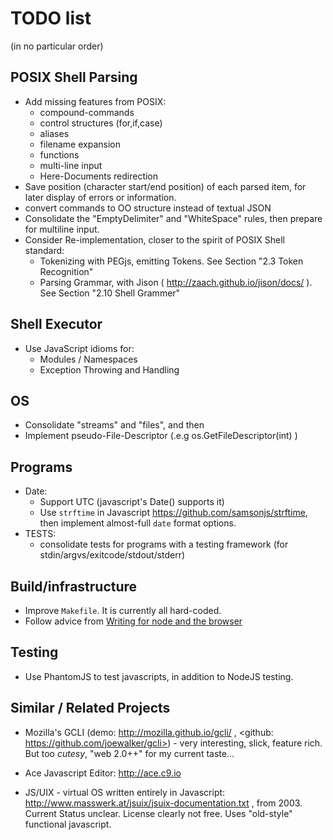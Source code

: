 # TODO list
(in no particular order)

## POSIX Shell Parsing

* Add missing features from POSIX:
	* compound-commands
	* control structures (for,if,case)
	* aliases
	* filename expansion
	* functions
	* multi-line input
	* Here-Documents redirection
* Save position (character start/end position) of each parsed item,
for later display of errors or information.
* convert commands to OO structure instead of textual JSON
* Consolidate the "EmptyDelimiter" and "WhiteSpace" rules, then prepare for multiline input.
* Consider Re-implementation, closer to the spirit of POSIX Shell standard:
    * Tokenizing with PEGjs, emitting Tokens.
    See Section "2.3 Token Recognition"
    * Parsing Grammar, with Jison ( http://zaach.github.io/jison/docs/ ).
    See Section "2.10 Shell Grammer"

## Shell Executor

* Use JavaScript idioms for:
    * Modules / Namespaces
    * Exception Throwing and Handling


## OS

* Consolidate "streams" and "files", and then
* Implement pseudo-File-Descriptor (.e.g os.GetFileDescriptor(int) )

## Programs

* Date:
    * Support UTC (javascript's Date() supports it)
    * Use `strftime` in Javascript <https://github.com/samsonjs/strftime>,
    then  implement almost-full `date` format options.
* TESTS:
    * consolidate tests for programs with a testing framework (for stdin/argvs/exitcode/stdout/stderr)

## Build/infrastructure

* Improve `Makefile`. It is currently all hard-coded.
* Follow advice from [Writing for node and the browser](http://caolanmcmahon.com/posts/writing_for_node_and_the_browser/)

## Testing

* Use PhantomJS to test javascripts, in addition to NodeJS testing.

## Similar / Related Projects

* Mozilla's GCLI (demo: <http://mozilla.github.io/gcli/> ,
 <github: https://github.com/joewalker/gcli>) - very interesting, slick, feature rich.
But too *cutesy*, "web 2.0++" for my current taste...

* Ace Javascript Editor: <http://ace.c9.io>

* JS/UIX - virtual OS written entirely in Javascript: <http://www.masswerk.at/jsuix/jsuix-documentation.txt> ,
    from 2003. Current Status unclear. License clearly not free. Uses "old-style" functional javascript.

